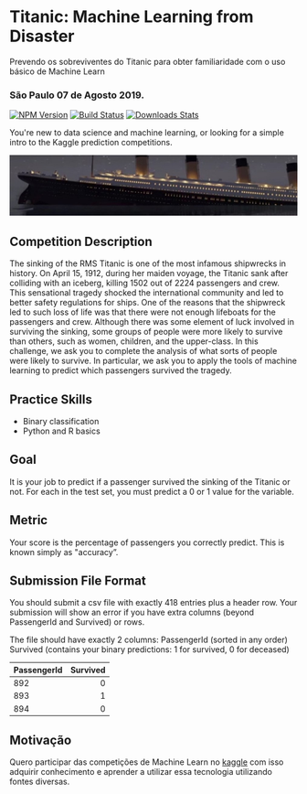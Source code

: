 # Titanic: Machine Learning from Disaster
Prevendo os sobreviventes do Titanic para obter familiaridade com o uso básico de Machine Learn

### São Paulo 07 de Agosto 2019.

[![NPM Version][npm-image]][npm-url]
[![Build Status][travis-image]][travis-url]
[![Downloads Stats][npm-downloads]][npm-url]

You're new to data science and machine learning, or looking for a simple intro to the Kaggle prediction competitions.

![](img/header.png)

## Competition Description

The sinking of the RMS Titanic is one of the most infamous shipwrecks in history.  On April 15, 1912, during her maiden voyage, the Titanic sank after colliding with an iceberg, killing 1502 out of 2224 passengers and crew. This sensational tragedy shocked the international community and led to better safety regulations for ships.
One of the reasons that the shipwreck led to such loss of life was that there were not enough lifeboats for the passengers and crew. Although there was some element of luck involved in surviving the sinking, some groups of people were more likely to survive than others, such as women, children, and the upper-class.
In this challenge, we ask you to complete the analysis of what sorts of people were likely to survive. In particular, we ask you to apply the tools of machine learning to predict which passengers survived the tragedy.

## Practice Skills

- Binary classification
- Python and R basics

## Goal

It is your job to predict if a passenger survived the sinking of the Titanic or not. 
For each in the test set, you must predict a 0 or 1 value for the variable.

## Metric

Your score is the percentage of passengers you correctly predict. This is known simply as "accuracy”.

## Submission File Format

You should submit a csv file with exactly 418 entries plus a header row. Your submission will show an error if you have extra columns (beyond PassengerId and Survived) or rows.

The file should have exactly 2 columns:
PassengerId (sorted in any order)
Survived (contains your binary predictions: 1 for survived, 0 for deceased)

| PassengerId | Survived|
|:------------|--------:|
| 892         | 0       |
| 893         | 1       |
| 894         | 0       |

## Motivação

Quero participar das competições de Machine Learn no [kaggle](Kaggle.com) com isso adquirir conhecimento e aprender a utilizar essa tecnologia utilizando fontes diversas.

<!-- Markdown link & img dfn's -->
[npm-image]: https://img.shields.io/npm/v/datadog-metrics.svg?style=flat-square
[npm-url]: https://npmjs.org/package/datadog-metrics
[npm-downloads]: https://img.shields.io/npm/dm/datadog-metrics.svg?style=flat-square
[travis-image]: https://img.shields.io/travis/dbader/node-datadog-metrics/master.svg?style=flat-square
[travis-url]: https://travis-ci.org/dbader/node-datadog-metrics
[wiki]: https://github.com/yourname/yourproject/wiki
